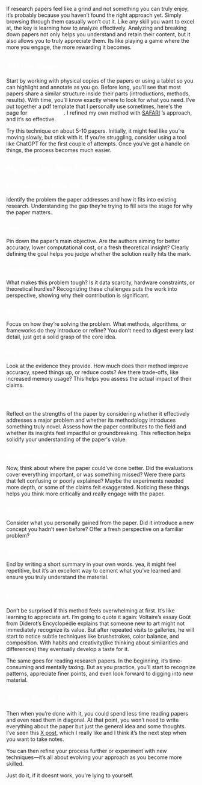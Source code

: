 
If research papers feel like a grind and not something you can truly enjoy, it’s probably because you haven’t found the right approach yet. Simply browsing through them casually won’t cut it.  Like any skill you want to excel at, the key is learning how to analyze effectively. Analyzing and breaking down papers not only helps you understand and retain their content, but it also allows you to truly appreciate them. Its like playing a game where the more you engage, the more rewarding it becomes. <span style="color: white;"> Here’s my method : </span>

## <span style="color: white;"> Set the Stage</span>

Start by working with physical copies of the papers or using a tablet so you can highlight and annotate as you go. Before long, you’ll see that most papers share a similar structure inside their parts (introductions, methods, results). With time, you’ll know exactly where to look for what you need. I’ve put together a pdf template that I personally use sometimes, here's the page for <a href="/assets/paper-review.png" target="_blank" style="color: white;">paper reviews</a>. I refined my own method with [SAFARI](https://safari.ethz.ch) ’s approach, and it’s so effective.

Try this technique on about 5-10 papers. Initially, it might feel like you’re moving slowly, but stick with it. If you’re struggling, consider using a tool like ChatGPT for the first couple of attempts. Once you’ve got a handle on things, the process becomes much easier.

## <span style="color: white;"> My Step-by-Step Exercise</span>

### <span style="color: white;"> Problem/State of the Art</span>
Identify the problem the paper addresses and how it fits into existing research. Understanding the gap they’re trying to fill sets the stage for why the paper matters.

### <span style="color: white;"> Goal</span>
Pin down the paper’s main objective. Are the authors aiming for better accuracy, lower computational cost, or a fresh theoretical insight? Clearly defining the goal helps you judge whether the solution really hits the mark.

### <span style="color: white;"> Challenges</span>
What makes this problem tough? Is it data scarcity, hardware constraints, or theoretical hurdles? Recognizing these challenges puts the work into perspective, showing why their contribution is significant.

### <span style="color: white;"> Key Mechanism</span>
Focus on how they’re solving the problem. What methods, algorithms, or frameworks do they introduce or refine? You don’t need to digest every last detail, just get a solid grasp of the core idea.

### <span style="color: white;"> Key Results</span>
Look at the evidence they provide. How much does their method improve accuracy, speed things up, or reduce costs? Are there trade-offs, like increased memory usage? This helps you assess the actual impact of their claims.

### <span style="color: white;"> Strengths</span>
Reflect on the strengths of the paper by considering whether it effectively addresses a major problem and whether its methodology introduces something truly novel. Assess how the paper contributes to the field and whether its insights feel impactful or groundbreaking. This reflection helps solidify your understanding of the paper's value.

### <span style="color: white;"> Improvrments</span>
Now, think about where the paper could’ve done better. Did the evaluations cover everything important, or was something missed? Were there parts that felt confusing or poorly explained? Maybe the experiments needed more depth, or some of the claims felt exaggerated. Noticing these things helps you think more critically and really engage with the paper.

### <span style="color: white;"> What I Learned/Liked</span>
Consider what you personally gained from the paper. Did it introduce a new concept you hadn’t seen before? Offer a fresh perspective on a familiar problem?

### <span style="color: white;"> Summary Brief of the Paper
End by writing a short summary in your own words. yea, it might feel repetitive, but it’s an excellent way to cement what you’ve learned and ensure you truly understand the material.

## <span style="color: white;"> Developing an Appreciation</span>

Don’t be surprised if this method feels overwhelming at first. It’s like learning to appreciate art. I’m going to quote it again: Voltaire’s essay Goût from Diderot’s Encyclopédie explains that someone new to art might not immediately recognize its value. But after repeated visits to galleries, he will start to notice subtle techniques like brushstrokes, color balance, and composition. With habits and creativity(like thinking about similarities and differences) they eventually develop a taste for it.

The same goes for reading research papers. In the beginning, it’s time-consuming and mentally taxing. But as you practice, you’ll start to recognize patterns, appreciate finer points, and even look forward to digging into new material.

## <span style="color: white;"> When You're Done with This Exercise</span>

Then when you’re done with it, you could spend less time reading papers and even read them in diagonal. At that point, you won’t need to write everything about the paper but just the general idea and some thoughts. I’ve seen this [X post](https://x.com/jxmnop/status/1864698984918401394), which I really like and I think it’s the next step when you want to take notes.

You can then refine your process further or experiment with new techniques—it’s all about evolving your approach as you become more skilled.

Just do it, if it doesnt work, you're lying to yourself.
